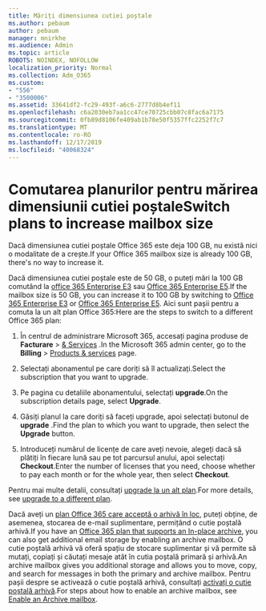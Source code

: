 ```yaml
---
title: Măriți dimensiunea cutiei poștale
ms.author: pebaum
author: pebaum
manager: mnirkhe
ms.audience: Admin
ms.topic: article
ROBOTS: NOINDEX, NOFOLLOW
localization_priority: Normal
ms.collection: Adm_O365
ms.custom:
- "556"
- "3500006"
ms.assetid: 33641df2-fc29-493f-a6c6-2777d8b4ef11
ms.openlocfilehash: c6a2030eb7aa1cc47ce70725cbb07c8fac6a7175
ms.sourcegitcommit: 0fb89d8106fe409ab1b78e50f5357ffc2252f7c7
ms.translationtype: MT
ms.contentlocale: ro-RO
ms.lasthandoff: 12/17/2019
ms.locfileid: "40068324"
---
```

# <a name="switch-plans-to-increase-mailbox-size"></a><span data-ttu-id="99087-102">Comutarea planurilor pentru mărirea dimensiunii cutiei poștale</span><span class="sxs-lookup"><span data-stu-id="99087-102">Switch plans to increase mailbox size</span></span>

<span data-ttu-id="99087-103">Dacă dimensiunea cutiei poștale Office 365 este deja 100 GB, nu există nici o modalitate de a crește.</span><span class="sxs-lookup"><span data-stu-id="99087-103">If your Office 365 mailbox size is already 100 GB, there's no way to increase it.</span></span>
  
<span data-ttu-id="99087-104">Dacă dimensiunea cutiei poștale este de 50 GB, o puteți mări la 100 GB comutând la [office 365 Enterprise E3](https://products.office.com/business/office-365-enterprise-e3-business-software) sau [Office 365 Enterprise E5](https://products.office.com/business/office-365-enterprise-e5-business-software).</span><span class="sxs-lookup"><span data-stu-id="99087-104">If the mailbox size is 50 GB, you can increase it to 100 GB by switching to [Office 365 Enterprise E3](https://products.office.com/business/office-365-enterprise-e3-business-software) or [Office 365 Enterprise E5](https://products.office.com/business/office-365-enterprise-e5-business-software).</span></span> <span data-ttu-id="99087-105">Aici sunt pașii pentru a comuta la un alt plan Office 365:</span><span class="sxs-lookup"><span data-stu-id="99087-105">Here are the steps to switch to a different Office 365 plan:</span></span>
  
1. <span data-ttu-id="99087-106">În centrul de administrare Microsoft 365, accesați pagina produse de **Facturare** \> [& Services](https://go.microsoft.com/fwlink/p/?linkid=842054) .</span><span class="sxs-lookup"><span data-stu-id="99087-106">In the Microsoft 365 admin center, go to the **Billing** \> [Products & services](https://go.microsoft.com/fwlink/p/?linkid=842054) page.</span></span>

2. <span data-ttu-id="99087-107">Selectați abonamentul pe care doriți să îl actualizați.</span><span class="sxs-lookup"><span data-stu-id="99087-107">Select the subscription that you want to upgrade.</span></span>

3. <span data-ttu-id="99087-108">Pe pagina cu detaliile abonamentului, selectați **upgrade**.</span><span class="sxs-lookup"><span data-stu-id="99087-108">On the subscription details page, select **Upgrade**.</span></span>

4. <span data-ttu-id="99087-109">Găsiți planul la care doriți să faceți upgrade, apoi selectați butonul de **upgrade** .</span><span class="sxs-lookup"><span data-stu-id="99087-109">Find the plan to which you want to upgrade, then select the **Upgrade** button.</span></span>

5. <span data-ttu-id="99087-110">Introduceți numărul de licențe de care aveți nevoie, alegeți dacă să plătiți în fiecare lună sau pe tot parcursul anului, apoi selectați **Checkout**.</span><span class="sxs-lookup"><span data-stu-id="99087-110">Enter the number of licenses that you need, choose whether to pay each month or for the whole year, then select **Checkout**.</span></span>

<span data-ttu-id="99087-111">Pentru mai multe detalii, consultați [upgrade la un alt plan](https://docs.microsoft.com/office365/admin/subscriptions-and-billing/upgrade-to-different-plan).</span><span class="sxs-lookup"><span data-stu-id="99087-111">For more details, see [upgrade to a different plan](https://docs.microsoft.com/office365/admin/subscriptions-and-billing/upgrade-to-different-plan).</span></span>

<span data-ttu-id="99087-112">Dacă aveți un [plan Office 365 care acceptă o arhivă în loc](https://docs.microsoft.com/office365/servicedescriptions/exchange-online-archiving-service-description/exchange-online-archiving-service-description), puteți obține, de asemenea, stocarea de e-mail suplimentare, permițând o cutie poștală arhivă.</span><span class="sxs-lookup"><span data-stu-id="99087-112">If you have an [Office 365 plan that supports an In-place archive](https://docs.microsoft.com/office365/servicedescriptions/exchange-online-archiving-service-description/exchange-online-archiving-service-description), you can also get additional email storage by enabling an archive mailbox.</span></span> <span data-ttu-id="99087-113">O cutie poștală arhivă vă oferă spațiu de stocare suplimentar și vă permite să mutați, copiați și căutați mesaje atât în cutia poștală primară și arhivă.</span><span class="sxs-lookup"><span data-stu-id="99087-113">An archive mailbox gives you additional storage and allows you to move, copy, and search for messages in both the primary and archive mailbox.</span></span> <span data-ttu-id="99087-114">Pentru pașii despre se activează o cutie poștală arhivă, consultați [activați o cutie poștală arhivă](https://docs.microsoft.com/office365/securitycompliance/enable-archive-mailboxes).</span><span class="sxs-lookup"><span data-stu-id="99087-114">For steps about how to enable an archive mailbox, see [Enable an Archive mailbox](https://docs.microsoft.com/office365/securitycompliance/enable-archive-mailboxes).</span></span>